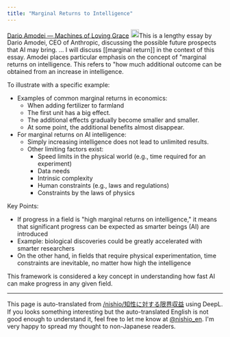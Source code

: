 ```yaml
---
title: "Marginal Returns to Intelligence"
---
```


[Dario Amodei — Machines of Loving Grace](https://darioamodei.com/machines-of-loving-grace)
<img src='https://scrapbox.io/api/pages/nishio-en/claude/icon' alt='claude.icon' height="19.5"/>This is a lengthy essay by Dario Amodei, CEO of Anthropic, discussing the possible future prospects that AI may bring.
...
I will discuss [[marginal return]] in the context of this essay.
Amodei places particular emphasis on the concept of "marginal returns on intelligence. This refers to "how much additional outcome can be obtained from an increase in intelligence.

To illustrate with a specific example:
- Examples of common marginal returns in economics:
    - When adding fertilizer to farmland
    - The first unit has a big effect.
    - The additional effects gradually become smaller and smaller.
    - At some point, the additional benefits almost disappear.
- For marginal returns on AI intelligence:
    - Simply increasing intelligence does not lead to unlimited results.
    - Other limiting factors exist:
        - Speed limits in the physical world (e.g., time required for an experiment)
        - Data needs
        - Intrinsic complexity
        - Human constraints (e.g., laws and regulations)
        - Constraints by the laws of physics

Key Points:
- If progress in a field is "high marginal returns on intelligence," it means that significant progress can be expected as smarter beings (AI) are introduced
- Example: biological discoveries could be greatly accelerated with smarter researchers
- On the other hand, in fields that require physical experimentation, time constraints are inevitable, no matter how high the intelligence

This framework is considered a key concept in understanding how fast AI can make progress in any given field.


---
This page is auto-translated from [/nishio/知性に対する限界収益](https://scrapbox.io/nishio/知性に対する限界収益) using DeepL. If you looks something interesting but the auto-translated English is not good enough to understand it, feel free to let me know at [@nishio_en](https://twitter.com/nishio_en). I'm very happy to spread my thought to non-Japanese readers.